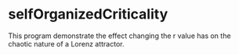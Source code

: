 # selfOrganizedCriticality
This program demonstrate the effect changing the r value has on the chaotic nature of a Lorenz attractor. 
